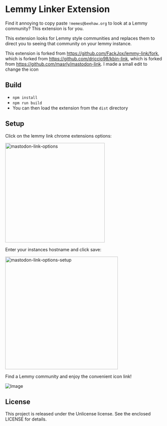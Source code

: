 # Lemmy Linker Extension

Find it annoying to copy paste `!memes@beehaw.org` to look at a Lemmy community? This extension is for you.

This extension looks for Lemmy style communities and replaces them to direct you to seeing that community on your lemmy instance.

This extension is forked from https://github.com/FackJox/lemmy-link/fork, which is forked from https://github.com/driccio98/kbin-link, which is forked from https://github.com/masrly/mastodon-link. I made a small edit to change the icon

## Build

- `npm install`
- `npm run build`
- You can then load the extension from the `dist` directory

## Setup

Click on the lemmy link chrome extensions options:

<img width="317" alt="mastodon-link-options" src="https://user-images.githubusercontent.com/1066212/203490862-0e62fe47-1f74-41b3-99a8-4de640847d8c.png">

Enter your instances hostname and click save:

<img width="359" alt="mastodon-link-options-setup" src="https://user-images.githubusercontent.com/1066212/203490871-566cd1fc-a4b4-4ef6-a7c8-1f1c4769c04d.png">

Find a Lemmy community and enjoy the convenient icon link! 

![Image](lemmy-link-icon-chrome.jpg)



## License

This project is released under the Unlicense license. See the enclosed LICENSE for details.

